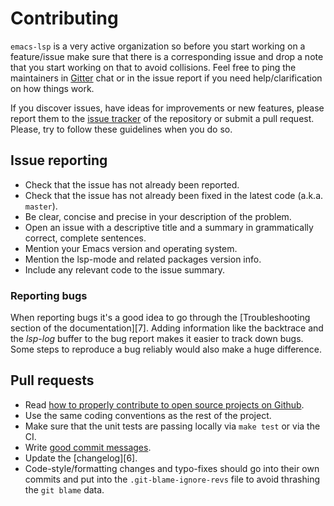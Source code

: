 # Contributing

`emacs-lsp` is a very active organization so before you start working on 
a feature/issue make sure that there is a corresponding issue and drop a 
note that you start working on that to avoid collisions. 
Feel free to ping the maintainers in [Gitter](https://gitter.im/emacs-lsp/lsp-mode) 
chat or in the issue report if you need help/clarification on how things work.

If you discover issues, have ideas for improvements or new features,
please report them to the [issue tracker][1] of the repository or
submit a pull request. Please, try to follow these guidelines when you
do so.

## Issue reporting

* Check that the issue has not already been reported.
* Check that the issue has not already been fixed in the latest code
  (a.k.a. `master`).
* Be clear, concise and precise in your description of the problem.
* Open an issue with a descriptive title and a summary in grammatically correct,
  complete sentences.
* Mention your Emacs version and operating system.
* Mention the lsp-mode and related packages version info.
* Include any relevant code to the issue summary.

### Reporting bugs

When reporting bugs it's a good idea to go through the [Troubleshooting section
of the documentation][7].  Adding information like the backtrace and the *lsp-log* buffer to
the bug report makes it easier to track down bugs. Some steps to reproduce a bug
reliably would also make a huge difference.

## Pull requests

* Read [how to properly contribute to open source projects on Github][2].
* Use the same coding conventions as the rest of the project.
* Make sure that the unit tests are passing locally via `make test` or via the CI.
* Write [good commit messages][3].
* Update the [changelog][6].
* Code-style/formatting changes and typo-fixes should go into their own commits and put into the `.git-blame-ignore-revs` file to avoid thrashing the `git blame` data.

[1]: https://github.com/emacs-lsp/lsp-mode/issues
[2]: http://gun.io/blog/how-to-github-fork-branch-and-pull-request
[3]: http://tbaggery.com/2008/04/19/a-note-about-git-commit-messages.html
[4]: https://github.com/emacs-lsp/lsp-mode/blob/master/CHANGELOG.md
[5]: https://emacs-lsp.github.io/lsp-mode/page/troubleshooting/

